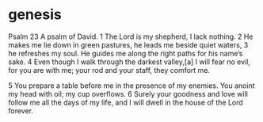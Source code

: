 # genesis

Psalm 23
A psalm of David.
1 The Lord is my shepherd, I lack nothing.
2     He makes me lie down in green pastures,
he leads me beside quiet waters,
3     he refreshes my soul.
He guides me along the right paths
    for his name’s sake.
4 Even though I walk
    through the darkest valley,[a]
I will fear no evil,
    for you are with me;
your rod and your staff,
    they comfort me.

5 You prepare a table before me
    in the presence of my enemies.
You anoint my head with oil;
    my cup overflows.
6 Surely your goodness and love will follow me
    all the days of my life,
and I will dwell in the house of the Lord
    forever.
